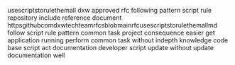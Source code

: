 usescriptstorulethemall dxw approved rfc following pattern script rule repository include reference document httpsgithubcomdxwtechteamrfcsblobmainrfcusescriptstorulethemallmd follow script rule pattern common task project consequence easier get application running perform common task without indepth knowledge code base script act documentation developer script update without update documentation well